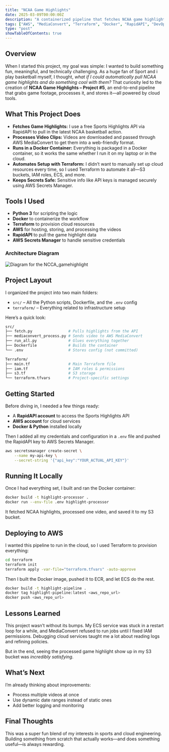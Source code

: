 ```yaml
---
title: "NCAA Game Highlights"
date: 2025-03-09T00:00:00Z
description: "A containerized pipeline that fetches NCAA game highlights using RapidAPI, processes videos with AWS MediaConvert, and provisions infrastructure with Terraform."
tags: ["AWS", "MediaConvert", "Terraform", "Docker", "RapidAPI", "DevOps"]
type: "post"
showTableOfContents: true
---
```


## Overview

When I started this project, my goal was simple: I wanted to build something fun, meaningful, and technically challenging. As a huge fan of Sport and i play basketball myself, I thought, *what if I could automatically pull NCAA game highlights and do something cool with them?* That curiosity led to the creation of **NCAA Game Highlights – Project #5**, an end-to-end pipeline that grabs game footage, processes it, and stores it—all powered by cloud tools.

## What This Project Does

* **Fetches Game Highlights:** I use a free Sports Highlights API via RapidAPI to pull in the latest NCAA basketball action.
* **Processes Video Clips:** Videos are downloaded and passed through AWS MediaConvert to get them into a web-friendly format.
* **Runs in a Docker Container:** Everything is packaged in a Docker container, so it works the same whether I run it on my laptop or in the cloud.
* **Automates Setup with Terraform:** I didn’t want to manually set up cloud resources every time, so I used Terraform to automate it all—S3 buckets, IAM roles, ECS, and more.
* **Keeps Secrets Safe:** Sensitive info like API keys is managed securely using AWS Secrets Manager.

## Tools I Used

* **Python 3** for scripting the logic
* **Docker** to containerize the workflow
* **Terraform** to provision cloud resources
* **AWS** for hosting, storing, and processing the videos
* **RapidAPI** to pull the game highlight data
* **AWS Secrets Manager** to handle sensitive credentials

### Architecture Diagram

![Diagram for the NCCA\_gamehighlight](/images/ncca_gamediagran.png)

## Project Layout

I organized the project into two main folders:

* `src/` – All the Python scripts, Dockerfile, and the `.env` config
* `terraform/` – Everything related to infrastructure setup

Here’s a quick look:

```bash
src/
├── fetch.py                # Pulls highlights from the API
├── mediaconvert_process.py # Sends video to AWS MediaConvert
├── run_all.py              # Glues everything together
├── Dockerfile              # Builds the container
└── .env                    # Stores config (not committed)

Terraform/
├── main.tf                 # Main Terraform file
├── iam.tf                  # IAM roles & permissions
├── s3.tf                   # S3 storage
└── terraform.tfvars        # Project-specific settings
```

## Getting Started

Before diving in, I needed a few things ready:

* A **RapidAPI account** to access the Sports Highlights API
* **AWS account** for cloud services
* **Docker & Python** installed locally

Then I added all my credentials and configuration in a `.env` file and pushed the RapidAPI key to AWS Secrets Manager.

```bash
aws secretsmanager create-secret \
    --name my-api-key \
    --secret-string '{"api_key":"YOUR_ACTUAL_API_KEY"}'
```

## Running It Locally

Once I had everything set, I built and ran the Docker container:

```bash
docker build -t highlight-processor .
docker run --env-file .env highlight-processor
```

It fetched NCAA highlights, processed one video, and saved it to my S3 bucket.

## Deploying to AWS

I wanted this pipeline to run in the cloud, so I used Terraform to provision everything:

```bash
cd terraform
terraform init
terraform apply -var-file="terraform.tfvars" -auto-approve
```

Then I built the Docker image, pushed it to ECR, and let ECS do the rest.

```bash
docker build -t highlight-pipeline .
docker tag highlight-pipeline:latest <aws_repo_url>
docker push <aws_repo_url>
```

## Lessons Learned

This project wasn’t without its bumps. My ECS service was stuck in a restart loop for a while, and MediaConvert refused to run jobs until I fixed IAM permissions. Debugging cloud services taught me a lot about reading logs and refining policies.

But in the end, seeing the processed game highlight show up in my S3 bucket was *incredibly satisfying*.

## What’s Next

I’m already thinking about improvements:

* Process multiple videos at once
* Use dynamic date ranges instead of static ones
* Add better logging and monitoring

## Final Thoughts

This was a super fun blend of my interests in sports and cloud engineering. Building something from scratch that actually works—and does something useful—is always rewarding.

